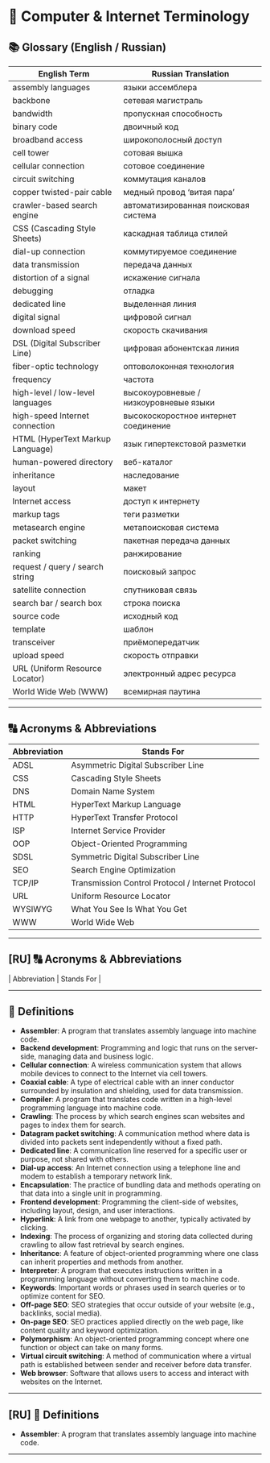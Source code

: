 # 🧠 Computer & Internet Terminology

## 📚 Glossary (English / Russian)

| English Term                         | Russian Translation                        |
|-------------------------------------|--------------------------------------------|
| assembly languages                  | языки ассемблера                           |
| backbone                            | сетевая магистраль                         |
| bandwidth                           | пропускная способность                     |
| binary code                         | двоичный код                               |
| broadband access                    | широкополосный доступ                      |
| cell tower                          | сотовая вышка                              |
| cellular connection                 | сотовое соединение                         |
| circuit switching                   | коммутация каналов                         |
| copper twisted-pair cable           | медный провод ‘витая пара’                 |
| crawler-based search engine         | автоматизированная поисковая система       |
| CSS (Cascading Style Sheets)        | каскадная таблица стилей                   |
| dial-up connection                  | коммутируемое соединение                   |
| data transmission                   | передача данных                            |
| distortion of a signal              | искажение сигнала                          |
| debugging                           | отладка                                    |
| dedicated line                      | выделенная линия                           |
| digital signal                      | цифровой сигнал                            |
| download speed                      | скорость скачивания                        |
| DSL (Digital Subscriber Line)       | цифровая абонентская линия                 |
| fiber-optic technology              | оптоволоконная технология                  |
| frequency                           | частота                                    |
| high-level / low-level languages    | высокоуровневые / низкоуровневые языки     |
| high-speed Internet connection      | высокоскоростное интернет соединение       |
| HTML (HyperText Markup Language)    | язык гипертекстовой разметки               |
| human-powered directory             | веб-каталог                                |
| inheritance                         | наследование                               |
| layout                              | макет                                      |
| Internet access                     | доступ к интернету                         |
| markup tags                         | теги разметки                              |
| metasearch engine                   | метапоисковая система                      |
| packet switching                    | пакетная передача данных                   |
| ranking                             | ранжирование                               |
| request / query / search string     | поисковый запрос                           |
| satellite connection                | спутниковая связь                          |
| search bar / search box             | строка поиска                              |
| source code                         | исходный код                               |
| template                            | шаблон                                     |
| transceiver                         | приёмопередатчик                           |
| upload speed                        | скорость отправки                          |
| URL (Uniform Resource Locator)      | электронный адрес ресурса                  |
| World Wide Web (WWW)                | всемирная паутина                          |

---

## 🔠 Acronyms & Abbreviations

| Abbreviation | Stands For                                 |
|--------------|---------------------------------------------|
| ADSL         | Asymmetric Digital Subscriber Line          |
| CSS          | Cascading Style Sheets                      |
| DNS          | Domain Name System                          |
| HTML         | HyperText Markup Language                   |
| HTTP         | HyperText Transfer Protocol                 |
| ISP          | Internet Service Provider                   |
| OOP          | Object-Oriented Programming                 |
| SDSL         | Symmetric Digital Subscriber Line           |
| SEO          | Search Engine Optimization                  |
| TCP/IP       | Transmission Control Protocol / Internet Protocol |
| URL          | Uniform Resource Locator                    |
| WYSIWYG      | What You See Is What You Get                |
| WWW          | World Wide Web                              |

---

## [RU] 🔠 Acronyms & Abbreviations

| Abbreviation | Stands For                                 |

---

## 🧾 Definitions

- **Assembler**: A program that translates assembly language into machine code.
- **Backend development**: Programming and logic that runs on the server-side, managing data and business logic.
- **Cellular connection**: A wireless communication system that allows mobile devices to connect to the Internet via cell towers.
- **Coaxial cable**: A type of electrical cable with an inner conductor surrounded by insulation and shielding, used for data transmission.
- **Compiler**: A program that translates code written in a high-level programming language into machine code.
- **Crawling**: The process by which search engines scan websites and pages to index them for search.
- **Datagram packet switching**: A communication method where data is divided into packets sent independently without a fixed path.
- **Dedicated line**: A communication line reserved for a specific user or purpose, not shared with others.
- **Dial-up access**: An Internet connection using a telephone line and modem to establish a temporary network link.
- **Encapsulation**: The practice of bundling data and methods operating on that data into a single unit in programming.
- **Frontend development**: Programming the client-side of websites, including layout, design, and user interactions.
- **Hyperlink**: A link from one webpage to another, typically activated by clicking.
- **Indexing**: The process of organizing and storing data collected during crawling to allow fast retrieval by search engines.
- **Inheritance**: A feature of object-oriented programming where one class can inherit properties and methods from another.
- **Interpreter**: A program that executes instructions written in a programming language without converting them to machine code.
- **Keywords**: Important words or phrases used in search queries or to optimize content for SEO.
- **Off-page SEO**: SEO strategies that occur outside of your website (e.g., backlinks, social media).
- **On-page SEO**: SEO practices applied directly on the web page, like content quality and keyword optimization.
- **Polymorphism**: An object-oriented programming concept where one function or object can take on many forms.
- **Virtual circuit switching**: A method of communication where a virtual path is established between sender and receiver before data transfer.
- **Web browser**: Software that allows users to access and interact with websites on the Internet.

---

## [RU] 🧾 Definitions

- **Assembler**: A program that translates assembly language into machine code.

---
